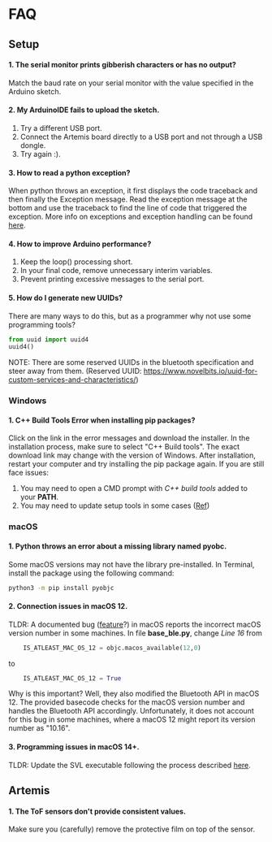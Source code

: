 # FAQ

## Setup

#### 1. The serial monitor prints gibberish characters or has no output?
Match the baud rate on your serial monitor with the value specified in the Arduino sketch.

####  2. My ArduinoIDE fails to upload the sketch.
1. Try a different USB port.
2. Connect the Artemis board directly to a USB port and not through a USB dongle.
3. Try again :).

#### 3. How to read a python exception?
When python throws an exception, it first displays the code traceback and then finally the Exception message. Read the exception message at the bottom and use the traceback to find the line of code that triggered the exception.
More info on exceptions and exception handling can be found [here](https://realpython.com/python-exceptions/).

#### 4. How to improve Arduino performance?
1. Keep the loop() processing short.
2. In your final code, remove unnecessary interim variables.
3. Prevent printing excessive messages to the serial port.

#### 5. How do I generate new UUIDs?
There are many ways to do this, but as a programmer why not use some programming tools?
   ```python
   from uuid import uuid4
   uuid4()
   ```
NOTE: There are some reserved UUIDs in the bluetooth specification and steer away from them. (Reserved UUID: https://www.novelbits.io/uuid-for-custom-services-and-characteristics/)


### Windows
#### 1. C++ Build Tools Error when installing pip packages?
Click on the link in the error messages and download the installer. In the installation process, make sure to select "C++ Build tools". The exact download link may change with the version of Windows. 
After installation, restart your computer and try installing the pip package again. If you are still face issues:
   1. You may need to open a CMD prompt with *C++ build tools* added to your **PATH**.
   2. You may need to update setup tools in some cases ([Ref](https://stackoverflow.com/questions/29846087/error-microsoft-visual-c-14-0-is-required-unable-to-find-vcvarsall-bat))

### macOS
#### 1. Python throws an error about a missing library named **pyobc**.
Some macOS versions may not have the library pre-installed. 
In Terminal, install the package using the following command:
```bash
python3 -m pip install pyobjc
```

#### 2. Connection issues in macOS 12.
TLDR: A documented bug ([feature](https://stackoverflow.com/questions/69097567/macos-version-returned-as-10-16-instead-of-12-0)?) in macOS reports the incorrect macOS version number in some machines. In file **base_ble.py**, change *Line 16*
from
```python
    IS_ATLEAST_MAC_OS_12 = objc.macos_available(12,0)
``` 
to
```python
    IS_ATLEAST_MAC_OS_12 = True
```
Why is this important? Well, they also modified the Bluetooth API in macOS 12. The provided basecode checks for the macOS version number and handles the Bluetooth API accordingly. Unfortunately, it does not account for this bug in some machines, where a macOS 12 might report its version number as "10.16".

#### 3. Programming issues in macOS 14+.
TLDR: Update the SVL executable following the process described [here](./CH340.md).

## Artemis
#### 1. The ToF sensors don't provide consistent values.
Make sure you (carefully) remove the protective film on top of the sensor.
